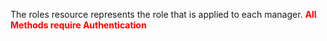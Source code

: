 The roles resource represents the role that is applied to each manager.
<span style="color:red">**All Methods require Authentication**</span> 